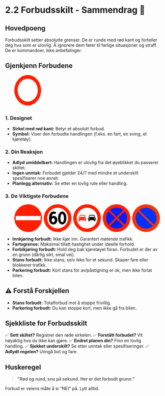 # 2.2 Forbudsskilt - Sammendrag 🚫

## Hovedpoeng
Forbudsskilt setter absolutte grenser. De er runde med rød kant og forteller deg hva som er ulovlig. Å ignorere dem fører til farlige situasjoner og straff. De er kommandoer, ikke anbefalinger.

## Gjenkjenn Forbudene
<img src="/static/images/signs/forbuds/sf200510071219306001_gif.gif" alt="Forbudsskilt" width="87" height="99" style= "margin-left:30px; margin-bottom:5px;">

### 1. **Designet**
- **Sirkel med rød kant:** Betyr et absolutt forbud.
- **Symbol:** Viser den forbudte handlingen (f.eks. en fart, en sving, et kjøretøy).

### 2. **Din Reaksjon**
- **Adlyd umiddelbart:** Handlingen er ulovlig fra det øyeblikket du passerer skiltet.
- **Ingen unntak:** Forbudet gjelder 24/7 med mindre et underskilt spesifiserer noe annet.
- **Planlegg alternativ:** Se etter en lovlig rute eller handling.

### 3. **De Viktigste Forbudene**
<div style="display:flex; gap:6px; margin-left:30px; margin-bottom:10px;">
  <img src="/static/images/signs/forbuds/sf20051007121930201_gif.gif" alt="Innkjøring forbudt" style="width:100px; height:auto;">
  <img src="/static/images/signs/forbuds/sf20051007121936201_gif.gif" alt="Fartsgrense" style="width:100px; height:auto;">
  <img src="/static/images/signs/forbuds/sf20051007121933401_gif.gif" alt="Forbikjøring forbudt" style="width:100px; height:auto;">
  <img src="/static/images/signs/forbuds/sf20051007121937001_gif.gif" alt="Stans forbudt" style="width:100px; height:auto;">
  <img src="/static/images/signs/forbuds/sf20051007121937201_gif.gif" alt="Parkering forbudt" style="width:100px; height:auto;">
</div>

- **Innkjøring forbudt:** Ikke kjør inn. Garantert møtende trafikk.
- **Fartsgrense:** Maksimal tillatt hastighet under ideelle forhold.
- **Forbikjøring forbudt:** Hold deg bak kjøretøyet foran. Forbudet er der av en grunn (dårlig sikt, smal vei).
- **Stans forbudt:** Ikke stans, selv ikke for et sekund. Skaper fare eller blokkerer trafikk.
- **Parkering forbudt:** Kort stans for av/påstigning er ok, men ikke forlat bilen.

## ⚠️ Forstå Forskjellen
- **Stans forbudt:** Totalforbud mot å stoppe frivillig.
- **Parkering forbudt:** Du kan stoppe kort, men ikke gå fra bilen.

## Sjekkliste for Forbudsskilt
✅ **Sett skiltet?** Registrer den røde sirkelen.
✅ **Forstått forbudet?** Vit nøyaktig hva du ikke kan gjøre.
✅ **Endret planen din?** Finn en lovlig handling.
✅ **Sjekket underskilt?** Se etter unntak eller spesifiseringer.
✅ **Adlydt regelen?** Unngå bot og fare.

## Huskeregel
> **"Rød og rund, snu på sekund. Her er det forbudt grunn."**

Forbud er veiens måte å si "NEI" på. Lytt alltid.